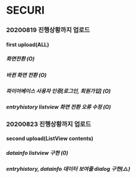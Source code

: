 # SECURI
### 20200819 진행상황까지 업로드
#### first upload(ALL)
##### 화면전환 (O)
##### 바뀐 화면 전환 (O)
##### 파이어베이스 사용자 인증[로그인, 회원가입] (O)
##### entryhistory listview 화면 전환 오류 수정 (O)


### 20200823 진행상황까지 업로드
#### second upload(ListView contents)
##### datainfo listview 구현 (0)
##### entryhistory, datainfo 데이터 보여줄 dialog 구현(△)
